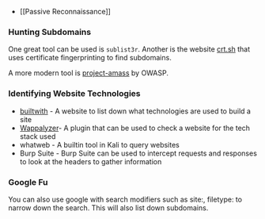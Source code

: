 - [[Passive Reconnaissance]]
### Hunting Subdomains

One great tool can be used is `sublist3r`. Another is the website [crt.sh](https://crt.sh) that uses certificate fingerprinting to find subdomains.

A more modern tool is [project-amass](https://github.com/owasp-amass/amass) by OWASP.

### Identifying Website Technologies

- [builtwith](https://builtwith.com) -  A website to list down what technologies are used to build a site
- [Wappalyzer](https://www.wappalyzer.com)- A plugin that can be used to check a website for the tech stack used
- whatweb - A builtin tool in Kali to query websites 
- Burp Suite - Burp Suite can be used to intercept requests and responses to look at the headers to gather information

### Google Fu

You can also use google with search modifiers such as site:, filetype: to narrow down the search. This will also list down subdomains.